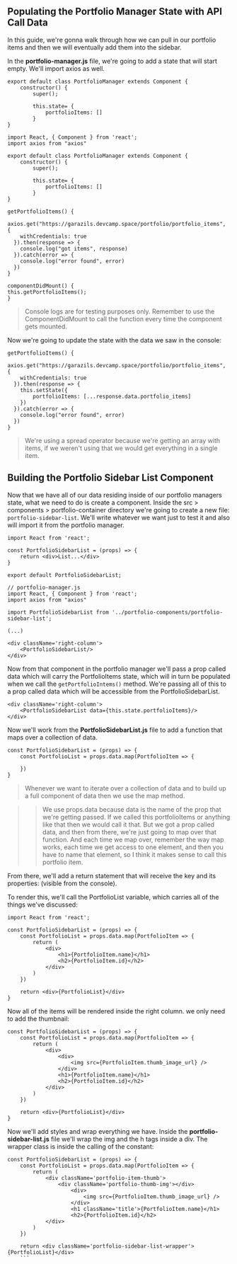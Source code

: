 ## Populating the Portfolio Manager State with API Call Data

In this guide, we're gonna walk through how we can pull in our portfolio items and then we will eventually add them into the sidebar.

In the **portfolio-manager.js** file, we're going to add a state that will start empty. We'll import axios as well.

```
export default class PortfolioManager extends Component {
    constructor() {
        super();

        this.state= {
            portfolioItems: []
        }
}
```

```
import React, { Component } from 'react';
import axios from "axios"

export default class PortfolioManager extends Component {
    constructor() {
        super();

        this.state= {
            portfolioItems: []
        }
}

getPortfolioItems() {
    axios.get("https://garazils.devcamp.space/portfolio/portfolio_items", { 
    withCredentials: true
  }).then(response => {
    console.log("got items", response)
  }).catch(error => {
    console.log("error found", error)
  })
}

componentDidMount() {
this.getPortfolioItems();  
}
```

> Console logs are for testing purposes only. Remember to use the ComponentDidMount to call the function every time the component gets mounted.

Now we're going to update the state with the data we saw in the console:

```
getPortfolioItems() {
    axios.get("https://garazils.devcamp.space/portfolio/portfolio_items", { 
    withCredentials: true
  }).then(response => {
    this.setState({
        portfolioItems: [...response.data.portfolio_items]
    })
  }).catch(error => {
    console.log("error found", error)
  })
}
```

> We're using a spread operator because we're getting an array with items, if we weren't using that we would get everything in a single item.

## Building the Portfolio Sidebar List Component

Now that we have all of our data residing inside of our portfolio managers state, what we need to do is create a component. Inside the src > components > portfolio-container directory we're going to create a new file: ```portfolio-sidebar-list```. We'll write whatever we want just to test it and also will import it from the portfolio manager.

```
import React from 'react';

const PortfolioSidebarList = (props) => {
    return <div>List...</div>
}

export default PortfolioSidebarList;
```

```
// portfolio-manager.js
import React, { Component } from 'react';
import axios from "axios"

import PortfolioSidebarList from '../portfolio-components/portfolio-sidebar-list';

(...)

<div className='right-column'>
    <PortfolioSidebarList/>
</div>
```

Now from that component in the portfolio manager we'll pass a prop called data which will carry the PortfolioItems state, which will in turn be populated when we call the ```getPortfolioIntems()``` method. We're passing all of this to a prop called data which will be accessible from the PortfolioSidebarList.

```
<div className='right-column'>
    <PortfolioSidebarList data={this.state.portfolioItems}/>
</div>
```

Now we'll work from the **PortfolioSidebarList.js** file to add a function that maps over a collection of data.

```
const PortfolioSidebarList = (props) => {
    const PortfolioList = props.data.map(PortfolioItem => {
       
    })
}
```

> Whenever we want to iterate over a collection of data and to build up a full component of data then we use the map method.

>>  We use props.data because data is the name of the prop that we're getting passed. If we called this portfolioItems or anything like that then we would call it that. But we got a prop called data, and then from there, we're just going to map over that function. And each time we map over, remember the way map works, each time we get access to one element, and then you have to name that element, so I think it makes sense to call this portfolio item.

From there, we'll add a return statement that will receive the key and its properties: (visible from the console).

To render this, we'll call the PortfolioList variable, which carries all of the things we've discussed:

```
import React from 'react';

const PortfolioSidebarList = (props) => {
    const PortfolioList = props.data.map(PortfolioItem => {
        return (
            <div>
                <h1>{PortfolioItem.name}</h1>
                <h2>{PortfolioItem.id}</h2>
            </div>
        )
    })
    
    return <div>{PortfolioList}</div>
}
```

Now all of the items will be rendered inside the right column. we only need to add the thumbnail:

```
const PortfolioSidebarList = (props) => {
    const PortfolioList = props.data.map(PortfolioItem => {
        return (
            <div>
                <div>
                    <img src={PortfolioItem.thumb_image_url} />
                </div>
                <h1>{PortfolioItem.name}</h1>
                <h2>{PortfolioItem.id}</h2>
            </div>
        )
    })
    
    return <div>{PortfolioList}</div>
}
```

Now we'll add styles and wrap everything we have. Inside the **portfolio-sidebar-list.js** file we'll wrap the img and the h tags inside a div. The wrapper class is inside the calling of the constant:

```
const PortfolioSidebarList = (props) => {
    const PortfolioList = props.data.map(PortfolioItem => {
        return (
            <div className='portfolio-item-thumb'>
                <div className='portfolio-thumb-img'></div>
                    <div>
                        <img src={PortfolioItem.thumb_image_url} />
                    </div>
                    <h1 className='title'>{PortfolioItem.name}</h1>
                    <h2>{PortfolioItem.id}</h2>
            </div>
        )
    })
    
    return <div className='portfolio-sidebar-list-wrapper'>{PortfolioList}</div>
    ```